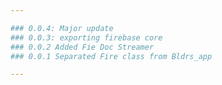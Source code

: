 ```yaml
---

### 0.0.4: Major update
### 0.0.3: exporting firebase core
### 0.0.2 Added Fie Doc Streamer
### 0.0.1 Separated Fire class from Bldrs_app

---
```

